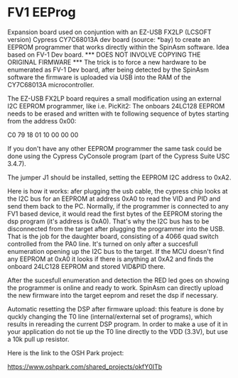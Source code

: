 FV1 EEProg
==========

Expansion board used on conjuntion with an EZ-USB FX2LP (LCSOFT version) Cypress CY7C68013A dev board (source: *bay)
to create an EEPROM programmer that works directly within the SpinAsm software. Idea based on FV-1 Dev board.
*** DOES NOT INVOLVE COPYING THE ORIGINAL FIRMWARE ***
The trick is to force a new hardware to be enumerated as FV-1 Dev board, after being detected by the SpinAsm software the firmware is uploaded via USB into the RAM of the CY7C68013A microcontroller.

The EZ-USB FX2LP board requires a small modification using an external I2C EEPROM programmer, like i.e. PicKit2:
The onboars 24LC128 EEPROM needs to be erased and written with te following sequence of bytes starting from the address 0x00:

C0 79 18 01 10 00 00 00

If you don't have any other EEPROM programmer the same task could be done using the Cypress CyConsole program (part of the Cypress Suite USC 3.4.7).

The jumper J1 should be installed, setting the EEPROM I2C address to 0xA2.

Here is how it works:
afer plugging the usb cable, the cypress chip looks at the I2C bus for an EEPROM at address 0xA0 to read the VID and PID and send them back to the PC.
Normally, if the programmer is connected to any FV1 based device, it would read the first bytes of the EEPROM storing the dsp program (it's address is 0xA0).
That's why the I2C bus has to be disconnected from the target after plugging the programmer into the USB. That is the job for the daughter board, consisting of a 4066
quad switch controlled from the PA0 line. It's turned on only after a succesfull enumeration opening up the I2C bus to the target.
If the MCU doesn't find any EEPROM at 0xA0 it looks if there is anything at 0xA2 and finds the onboard 24LC128 EEPROM and stored VID&PID there.

After the sucesfull enumeration and detection the RED led goes on showing the programmer is online and ready to work.
SpinAsm can directly upload the new firmware into the target eeprom and reset the dsp if necessary.

Automatic resetting the DSP after firmware upload:
this feature is done by quckly changing the T0 line (internal/external set of programs), which results in rereading the current DSP program.
In order to make a use of it in your application do not tie up the T0 line directly to the VDD (3.3V), but use a 10k pull up resistor. 

Here is the link to the OSH Park project:

https://www.oshpark.com/shared_projects/okfY0ITb

